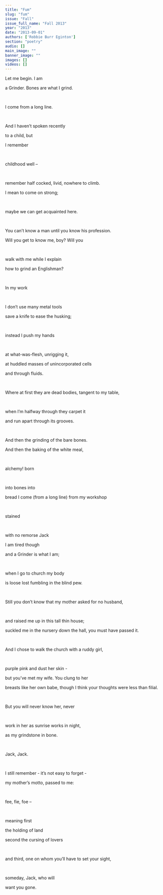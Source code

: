 ```yaml
---
title: "Fum"
slug: "fum"
issue: "Fall"
issue_full_name: "Fall 2013"
year: "2013"
date: "2013-09-01"
authors: ['Robbie Burr Eginton']
section: "poetry"
audio: []
main_image: ""
banner_image: ""
images: []
videos: []
---
```

Let me begin. I am 

 a Grinder. Bones are what I grind. 

   

 I come from a long line. 

   

 And I haven’t spoken recently 

 to a child, but 

 I remember 

   

 childhood well – 

   

 remember half cocked, livid, nowhere to climb. 

 I mean to come on strong; 

   

 maybe we can get acquainted here. 

   

 You can’t know a man until you know his profession. 

 Will you get to know me, boy? Will you 

   

 walk with me while I explain 

 how to grind an Englishman? 

   

 In my work 

   

 I don’t use many metal tools 

 save a knife to ease the husking; 

   

 instead I push my hands 

   

 at what-was-flesh, unrigging it, 

 at huddled masses of unincorporated cells 

 and through fluids. 

   

 Where at first they are dead bodies, tangent to my table, 

   

 when I’m halfway through they carpet it 

 and run apart through its grooves. 

   

 And then the grinding of the bare bones. 

 And then the baking of the white meal, 

   

 alchemy! born 

   

 into bones into 

 bread I come (from a long line) from my workshop 

   

 stained 

   

 with no remorse Jack 

 I am tired though 

 and a Grinder is what I am; 

   

 when I go to church my body 

 is loose lost fumbling in the blind pew. 

   

 Still you don’t know that my mother asked for no husband, 

   

 and raised me up in this tall thin house; 

 suckled me in the nursery down the hall, you must have passed it. 

   

 And I chose to walk the church with a ruddy girl, 

   

 purple pink and dust her skin - 

 but you’ve met my wife. You clung to her 

 breasts like her own babe, though I think your thoughts were less than filial. 

   

 But you will never know her, never 

   

 work in her as sunrise works in night, 

 as my grindstone in bone. 

   

 Jack, Jack. 

   

 I still remember - it’s not easy to forget - 

 my mother’s motto, passed to me: 

   

 fee, fie, foe – 

   

 meaning first 

 the holding of land 

 second the cursing of lovers 

   

 and third, one on whom you’ll have to set your sight, 

   

 someday, Jack, who will 

 want you gone. 


